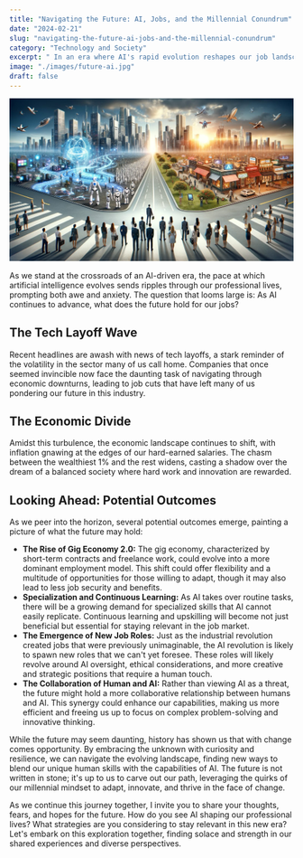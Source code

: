 ```yaml
---
title: "Navigating the Future: AI, Jobs, and the Millennial Conundrum"
date: "2024-02-21"
slug: "navigating-the-future-ai-jobs-and-the-millennial-conundrum"
category: "Technology and Society"
excerpt: " In an era where AI's rapid evolution reshapes our job landscape, a 35-year-old millennial developer reflects on the future of work amidst tech layoffs, economic uncertainties, and the widening wealth gap..."
image: "./images/future-ai.jpg"
draft: false
---
```


![The future of AI and tech](./images/future-ai.jpg)
<br />
<div class="prose prose-lg max-w-none">

  <p>
    As we stand at the crossroads of an AI-driven era, the pace at which artificial intelligence evolves sends ripples through our professional lives, prompting both awe and anxiety. The question that looms large is: As AI continues to advance, what does the future hold for our jobs?
  </p>

  <h2>The Tech Layoff Wave</h2>
  <p>
    Recent headlines are awash with news of tech layoffs, a stark reminder of the volatility in the sector many of us call home. Companies that once seemed invincible now face the daunting task of navigating through economic downturns, leading to job cuts that have left many of us pondering our future in this industry.
  </p>

  <h2>The Economic Divide</h2>
  <p>
    Amidst this turbulence, the economic landscape continues to shift, with inflation gnawing at the edges of our hard-earned salaries. The chasm between the wealthiest 1% and the rest widens, casting a shadow over the dream of a balanced society where hard work and innovation are rewarded.
  </p>

  <h2>Looking Ahead: Potential Outcomes</h2>
  <p>
    As we peer into the horizon, several potential outcomes emerge, painting a picture of what the future may hold:
  </p>

  <ul>
    <li><strong>The Rise of Gig Economy 2.0:</strong> The gig economy, characterized by short-term contracts and freelance work, could evolve into a more dominant employment model. This shift could offer flexibility and a multitude of opportunities for those willing to adapt, though it may also lead to less job security and benefits.</li>
    <li><strong>Specialization and Continuous Learning:</strong> As AI takes over routine tasks, there will be a growing demand for specialized skills that AI cannot easily replicate. Continuous learning and upskilling will become not just beneficial but essential for staying relevant in the job market.</li>
    <li><strong>The Emergence of New Job Roles:</strong> Just as the industrial revolution created jobs that were previously unimaginable, the AI revolution is likely to spawn new roles that we can't yet foresee. These roles will likely revolve around AI oversight, ethical considerations, and more creative and strategic positions that require a human touch.</li>
    <li><strong>The Collaboration of Human and AI:</strong> Rather than viewing AI as a threat, the future might hold a more collaborative relationship between humans and AI. This synergy could enhance our capabilities, making us more efficient and freeing us up to focus on complex problem-solving and innovative thinking.</li>
  </ul>

  <p>
    While the future may seem daunting, history has shown us that with change comes opportunity. By embracing the unknown with curiosity and resilience, we can navigate the evolving landscape, finding new ways to blend our unique human skills with the capabilities of AI. The future is not written in stone; it's up to us to carve out our path, leveraging the quirks of our millennial mindset to adapt, innovate, and thrive in the face of change.
  </p>

  <p>
    As we continue this journey together, I invite you to share your thoughts, fears, and hopes for the future. How do you see AI shaping our professional lives? What strategies are you considering to stay relevant in this new era? Let's embark on this exploration together, finding solace and strength in our shared experiences and diverse perspectives.
  </p>
</div>